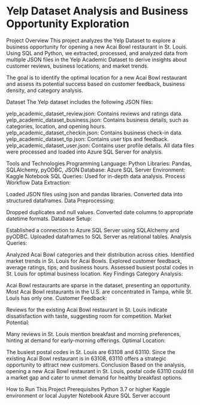 # Yelp Dataset Analysis and Business Opportunity Exploration

Project Overview
This project analyzes the Yelp Dataset to explore a business opportunity for opening a new Acai Bowl restaurant in St. Louis. Using SQL and Python, we extracted, processed, and analyzed data from multiple JSON files in the Yelp Academic Dataset to derive insights about customer reviews, business locations, and market trends.

The goal is to identify the optimal location for a new Acai Bowl restaurant and assess its potential success based on customer feedback, business density, and category analysis.

Dataset
The Yelp dataset includes the following JSON files:

yelp_academic_dataset_review.json: Contains reviews and ratings data.
yelp_academic_dataset_business.json: Contains business details, such as categories, location, and opening hours.
yelp_academic_dataset_checkin.json: Contains business check-in data.
yelp_academic_dataset_tip.json: Contains user tips and feedback.
yelp_academic_dataset_user.json: Contains user profile details.
All data files were processed and loaded into Azure SQL Server for analysis.

Tools and Technologies
Programming Language: Python
Libraries: Pandas, SQLAlchemy, pyODBC, JSON
Database: Azure SQL Server
Environment: Kaggle Notebook
SQL Queries: Used for in-depth data analysis.
Process Workflow
Data Extraction:

Loaded JSON files using json and pandas libraries.
Converted data into structured dataframes.
Data Preprocessing:

Dropped duplicates and null values.
Converted date columns to appropriate datetime formats.
Database Setup:

Established a connection to Azure SQL Server using SQLAlchemy and pyODBC.
Uploaded dataframes to SQL Server as relational tables.
Analysis Queries:

Analyzed Acai Bowl categories and their distribution across cities.
Identified market trends in St. Louis for Acai Bowls.
Explored customer feedback, average ratings, tips, and business hours.
Assessed busiest postal codes in St. Louis for optimal business location.
Key Findings
Category Analysis:

Acai Bowl restaurants are sparse in the dataset, presenting an opportunity.
Most Acai Bowl restaurants in the U.S. are concentrated in Tampa, while St. Louis has only one.
Customer Feedback:

Reviews for the existing Acai Bowl restaurant in St. Louis indicate dissatisfaction with taste, suggesting room for competition.
Market Potential:

Many reviews in St. Louis mention breakfast and morning preferences, hinting at demand for early-morning offerings.
Optimal Location:

The busiest postal codes in St. Louis are 63108 and 63110.
Since the existing Acai Bowl restaurant is in 63108, 63110 offers a strategic opportunity to attract new customers.
Conclusion
Based on the analysis, opening a new Acai Bowl restaurant in St. Louis, postal code 63110 could fill a market gap and cater to unmet demand for healthy breakfast options.

How to Run This Project
Prerequisites
Python 3.7 or higher
Kaggle environment or local Jupyter Notebook
Azure SQL Server account
